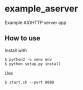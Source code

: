 # example_aserver

Example AIOHTTP server app

## How to use

Install with

```
$ python3 -v venv env
$ python setup.py install
````

Use

```
$ start.sh --port 8080
```

